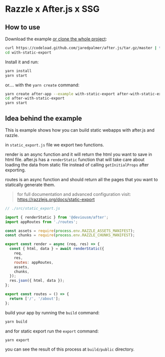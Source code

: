 # Razzle x After.js x SSG

## How to use

Download the example [or clone the whole project](https://github.com/jaredpalmer/after.js.git):

```bash
curl https://codeload.github.com/jaredpalmer/after.js/tar.gz/master | tar -xz --strip=2 after.js-master/examples/with-static-export
cd with-static-export
```

Install it and run:

```bash
yarn install
yarn start
```

or.... with the `yarn create` command:

```bash
yarn create after-app --example with-static-export after-with-static-export
cd after-with-static-export
yarn start
```

## Idea behind the example

This is example shows how you can build static webapps with after.js and razzle.

in `static_export.js` file we export two functions.

render is an async function and it will return the html you want to save in html file. after.js has a `renderStatic` function that will take care about loading the data from static file instead of calling `getInitialProps` after exporting.

routes is an async function and should return all the pages that you want to statically generate them.

> for full documentation and advanced configuration visit: https://razzlejs.org/docs/static-export

```js
// ./src/static_export.js

import { renderStatic } from '@deviousm/after';
import appRoutes from './routes';

const assets = require(process.env.RAZZLE_ASSETS_MANIFEST);
const chunks = require(process.env.RAZZLE_CHUNKS_MANIFEST);

export const render = async (req, res) => {
  const { html, data } = await renderStatic({
    req,
    res,
    routes: appRoutes,
    assets,
    chunks,
  });
  res.json({ html, data });
};

export const routes = () => {
  return ['/', '/about'];
};
```

build your app by running the `build` command:

```bash
yarn build
```

and for static export run the `export` command:

```bash
yarn export
```

you can see the result of this process at `build/public` directory.
